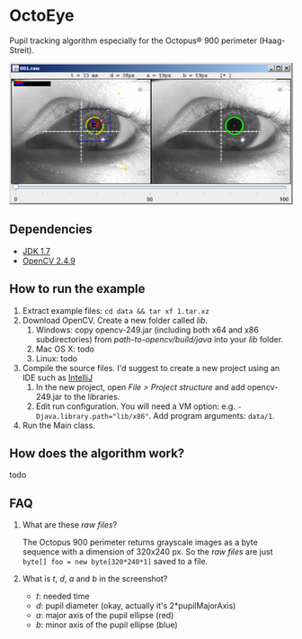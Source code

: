 OctoEye
=======

Pupil tracking algorithm especially for the Octopus® 900 perimeter (Haag-Streit).

![Screenshot](screenshot.png "Screenshot")



Dependencies
------------

* [JDK 1.7](http://www.oracle.com/technetwork/java/javase/downloads/jdk7-downloads-1880260.html)
* [OpenCV 2.4.9](http://opencv.org/)



How to run the example
----------------------

1. Extract example files: `cd data && tar xf 1.tar.xz`
2. Download OpenCV. Create a new folder called *lib*.
   1. Windows: copy opencv-249.jar (including both x64 and x86 subdirectories) from *path-to-opencv/build/java* into your *lib* folder.
   2. Mac OS X: todo
   3. Linux: todo
3. Compile the source files. I'd suggest to create a new project using an IDE such as [IntelliJ](https://www.jetbrains.com/idea/)
   1. In the new project, open *File > Project structure* and add opencv-249.jar to the libraries.
   2. Edit run configuration. You will need a VM option: e.g. `-Djava.library.path="lib/x86"`. Add program arguments: `data/1`.
4. Run the Main class.



How does the algorithm work?
----------------------------

todo



FAQ
---

1. What are these *raw files*?

   The Octopus 900 perimeter returns grayscale images as a byte sequence with a dimension of 320x240 px. So the *raw files* are just `byte[] foo = new byte[320*240*1]` saved to a file.

2. What is *t*, *d*, *a* and *b* in the screenshot?
   * *t*: needed time
   * *d*: pupil diameter (okay, actually it's 2*pupilMajorAxis)
   * *a*: major axis of the pupil ellipse (red)
   * *b*: minor axis of the pupil ellipse (blue)




